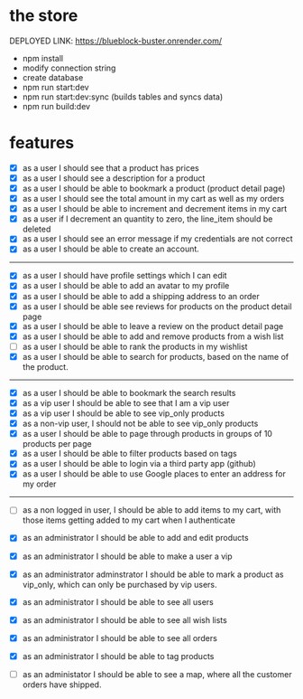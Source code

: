 # the store 


DEPLOYED LINK: https://blueblock-buster.onrender.com/


- npm install
- modify connection string
- create database
- npm run start:dev
- npm run start:dev:sync (builds tables and syncs data)
- npm run build:dev

# features


- [x] as a user I should see that a product has prices
- [x] as a user I should see a description for a product
- [x] as a user I should be able to bookmark a product (product detail page)
- [x] as a user I should see the total amount in my cart as well as my orders
- [x] as a user I should be able to increment and decrement items in my cart
- [x] as a user if I decrement an quantity to zero, the line_item should be deleted
- [x] as a user I should see an error message if my credentials are not correct
- [x] as a user I should be able to create an account.
-----
- [x] as a user I should have profile settings which I can edit
- [x] as a user I should be able to add an avatar to my profile
- [x] as a user I should be able to add a shipping address to an order
- [x] as a user I should be able see reviews for products on the product detail page
- [x] as a user I should be able to leave a review on the product detail page
- [x] as a user I should be able to add and remove products from a wish list
- [ ] as a user I should be able to rank the products in my wishlist
- [x] as a user I should be able to search for products, based on the name of the product.
-----
- [x] as a user I should be able to bookmark the search results
- [x] as a vip user I should be able to see that I am a vip user
- [x] as a vip user I should be able to see vip_only products
- [x] as a non-vip user, I should not be able to see vip_only products
- [x] as a user I should be able to page through products in groups of 10 products per page
- [x] as a user I should be able to filter products based on tags
- [x] as a user I should be able to login via a third party app (github)
- [x] as a user I should be able to use Google places to enter an address for my order
-----
- [ ] as a non logged in user, I should be able to add items to my cart, with those items getting added to my cart when I authenticate
- [x] as an administrator I should be able to add and edit products
- [x] as an administrator I should be able to make a user a vip
- [x] as an administrator adminstrator I should be able to mark a product as vip_only, which can only be purchased by vip users.
- [x] as an administrator I should be able to see all users
- [x] as an administrator I should be able to see all wish lists 
- [x] as an administrator I should be able to see all orders
- [x] as an administrator I should be able to tag products 
- [ ] as an administator I should be able to see a map, where all the customer orders have shipped.


